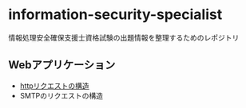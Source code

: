 # information-security-specialist
情報処理安全確保支援士資格試験の出題情報を整理するためのレポジトリ

## Webアプリケーション
- [httpリクエストの構造](./http_structure/README.md)
- SMTPのリクエストの構造